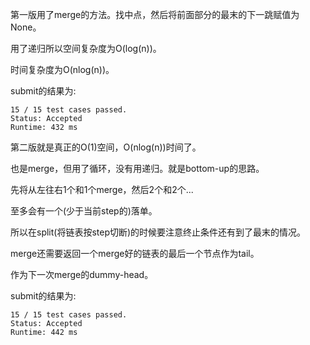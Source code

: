 第一版用了merge的方法。找中点，然后将前面部分的最末的下一跳赋值为None。

用了递归所以空间复杂度为O(log(n))。

时间复杂度为O(nlog(n))。

submit的结果为:
```
15 / 15 test cases passed.
Status: Accepted
Runtime: 432 ms
```

第二版就是真正的O(1)空间，O(nlog(n))时间了。

也是merge，但用了循环，没有用递归。就是bottom-up的思路。

先将从左往右1个和1个merge，然后2个和2个...

至多会有一个(少于当前step的)落单。

所以在split(将链表按step切断)的时候要注意终止条件还有到了最末的情况。

merge还需要返回一个merge好的链表的最后一个节点作为tail。

作为下一次merge的dummy-head。

submit的结果为:
```
15 / 15 test cases passed.
Status: Accepted
Runtime: 442 ms
```
